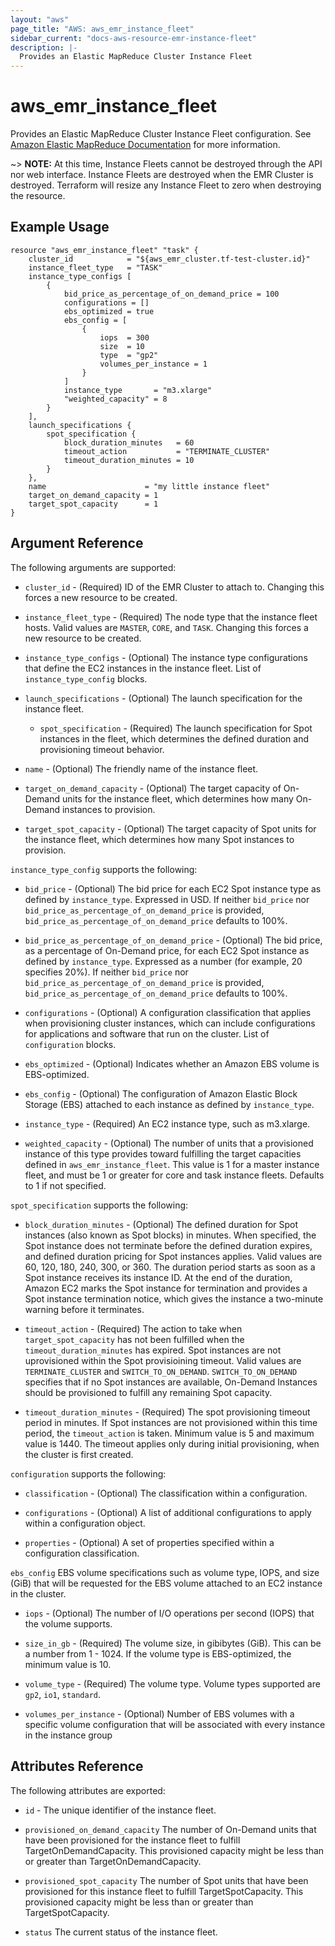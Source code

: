 ```yaml
---
layout: "aws"
page_title: "AWS: aws_emr_instance_fleet"
sidebar_current: "docs-aws-resource-emr-instance-fleet"
description: |-
  Provides an Elastic MapReduce Cluster Instance Fleet
---
```


# aws_emr_instance_fleet

Provides an Elastic MapReduce Cluster Instance Fleet configuration.
See [Amazon Elastic MapReduce Documentation](https://aws.amazon.com/documentation/emr/) for more information.

~> **NOTE:** At this time, Instance Fleets cannot be destroyed through the API nor
web interface. Instance Fleets are destroyed when the EMR Cluster is destroyed.
Terraform will resize any Instance Fleet to zero when destroying the resource.

## Example Usage

```hcl
resource "aws_emr_instance_fleet" "task" {
    cluster_id            = "${aws_emr_cluster.tf-test-cluster.id}"
    instance_fleet_type   = "TASK"
    instance_type_configs [
        {
            bid_price_as_percentage_of_on_demand_price = 100
            configurations = []
            ebs_optimized = true
            ebs_config = [
                {
                    iops  = 300
                    size  = 10
                    type  = "gp2"
                    volumes_per_instance = 1
                }
            ]
            instance_type       = "m3.xlarge"
            "weighted_capacity" = 8
        }
    ],
    launch_specifications {
        spot_specification {
            block_duration_minutes   = 60
            timeout_action           = "TERMINATE_CLUSTER"
            timeout_duration_minutes = 10
        }
    },
    name                      = "my little instance fleet"
    target_on_demand_capacity = 1
    target_spot_capacity      = 1
}
```

## Argument Reference

The following arguments are supported:

* `cluster_id` - (Required) ID of the EMR Cluster to attach to. Changing this forces a new resource to be created.

* `instance_fleet_type` - (Required) The node type that the instance fleet hosts. Valid values are `MASTER`, `CORE`, and `TASK`. Changing this forces a new resource to be created.

* `instance_type_configs` - (Optional) The instance type configurations that define the EC2 instances in the instance fleet. List of `instance_type_config` blocks. 

* `launch_specifications` - (Optional) The launch specification for the instance fleet. 

    * `spot_specification` - (Required) The launch specification for Spot instances in the fleet, which determines the 
    defined duration and provisioning timeout behavior.

* `name` - (Optional) The friendly name of the instance fleet.

* `target_on_demand_capacity` - (Optional) The target capacity of On-Demand units for the instance fleet, which determines how many On-Demand instances to provision.

* `target_spot_capacity` - (Optional) The target capacity of Spot units for the instance fleet, which determines how many Spot instances to provision.



`instance_type_config` supports the following:

* `bid_price` - (Optional) The bid price for each EC2 Spot instance type as defined by `instance_type`. 
Expressed in USD. If neither `bid_price` nor `bid_price_as_percentage_of_on_demand_price` is provided, 
`bid_price_as_percentage_of_on_demand_price` defaults to 100%.

* `bid_price_as_percentage_of_on_demand_price` - (Optional) The bid price, as a percentage of On-Demand price, 
for each EC2 Spot instance as defined by `instance_type`. Expressed as a number (for example, 20 specifies 20%). 
If neither `bid_price` nor `bid_price_as_percentage_of_on_demand_price` is provided, 
`bid_price_as_percentage_of_on_demand_price` defaults to 100%.

* `configurations` - (Optional) A configuration classification that applies when provisioning cluster instances, 
which can include configurations for applications and software that run on the cluster. List of `configuration` blocks.

* `ebs_optimized` - (Optional) Indicates whether an Amazon EBS volume is EBS-optimized.

* `ebs_config` - (Optional) The configuration of Amazon Elastic Block Storage (EBS) attached to each instance as
defined by `instance_type`.

* `instance_type` - (Required) An EC2 instance type, such as m3.xlarge.

* `weighted_capacity` - (Optional) The number of units that a provisioned instance of this type provides toward 
fulfilling the target capacities defined in `aws_emr_instance_fleet`. This value is 1 for a master instance fleet, 
and must be 1 or greater for core and task instance fleets. Defaults to 1 if not specified.



`spot_specification` supports the following:

* `block_duration_minutes` - (Optional) The defined duration for Spot instances (also known as Spot blocks) in minutes. 
When specified, the Spot instance does not terminate before the defined duration expires, and defined duration pricing 
for Spot instances applies. Valid values are 60, 120, 180, 240, 300, or 360. The duration period starts as soon as a 
Spot instance receives its instance ID. At the end of the duration, Amazon EC2 marks the Spot instance for termination 
and provides a Spot instance termination notice, which gives the instance a two-minute warning before it terminates.

* `timeout_action` - (Required) The action to take when `target_spot_capacity` has not been fulfilled when the 
`timeout_duration_minutes` has expired. Spot instances are not uprovisioned within the Spot provisioining timeout.
Valid values are `TERMINATE_CLUSTER` and `SWITCH_TO_ON_DEMAND`. `SWITCH_TO_ON_DEMAND` specifies that if no Spot 
instances are available, On-Demand Instances should be provisioned to fulfill any remaining Spot capacity.

* `timeout_duration_minutes` - (Required) The spot provisioning timeout period in minutes. If Spot instances are not 
provisioned within this time period, the `timeout_action` is taken. Minimum value is 5 and maximum value is 1440. 
The timeout applies only during initial provisioning, when the cluster is first created.



`configuration` supports the following:

* `classification` - (Optional) The classification within a configuration.

* `configurations` - (Optional) A list of additional configurations to apply within a configuration object.

* `properties` - (Optional) A set of properties specified within a configuration classification.



`ebs_config` EBS volume specifications such as volume type, IOPS, and size (GiB) that will be requested for the EBS volume attached to an EC2 instance in the cluster.

* `iops` - (Optional) The number of I/O operations per second (IOPS) that the volume supports.

* `size_in_gb` - (Required) The volume size, in gibibytes (GiB). This can be a number from 1 - 1024. If the volume type is EBS-optimized, the minimum value is 10.

* `volume_type` - (Required) The volume type. Volume types supported are `gp2`, `io1`, `standard`.

* `volumes_per_instance` - (Optional) Number of EBS volumes with a specific volume configuration that will be associated with every instance in the instance group


## Attributes Reference

The following attributes are exported:

* `id` - The unique identifier of the instance fleet.

* `provisioned_on_demand_capacity` The number of On-Demand units that have been provisioned for the instance 
fleet to fulfill TargetOnDemandCapacity. This provisioned capacity might be less than or greater than TargetOnDemandCapacity.

* `provisioned_spot_capacity` The number of Spot units that have been provisioned for this instance fleet 
to fulfill TargetSpotCapacity. This provisioned capacity might be less than or greater than TargetSpotCapacity.

* `status` The current status of the instance fleet.
